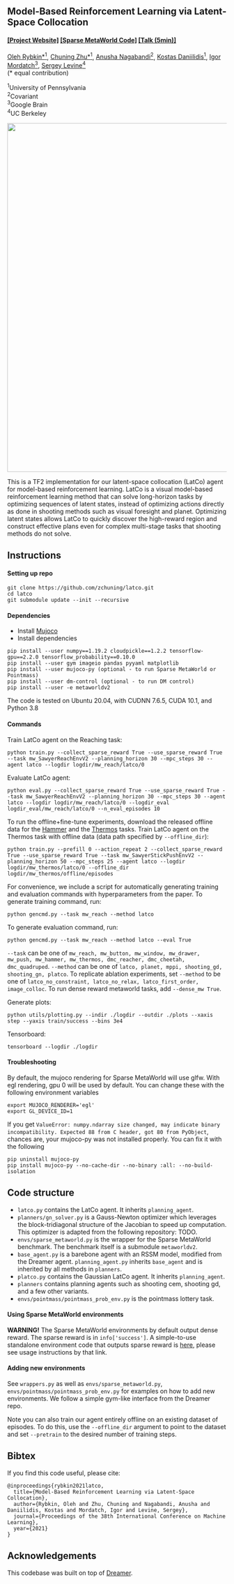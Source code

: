 ## Model-Based Reinforcement Learning via Latent-Space Collocation

#### [[Project Website]](https://orybkin.github.io/latco/) [[Sparse MetaWorld Code]](https://github.com/zchuning/metaworld) [[Talk (5min)]](https://www.youtube.com/watch?v=skc0e4KYNcw)

[Oleh Rybkin*<sup>1</sup>](https://www.seas.upenn.edu/~oleh/), [Chuning Zhu*<sup>1</sup>](https://www.seas.upenn.edu/~zchuning/), [Anusha Nagabandi<sup>2</sup>](https://www.linkedin.com/in/anusha-nagabandi-a4923bba), [Kostas Daniilidis<sup>1</sup>](http://www.cis.upenn.edu/~kostas/), [Igor Mordatch<sup>3</sup>](https://twitter.com/imordatch), [Sergey Levine<sup>4</sup>](https://people.eecs.berkeley.edu/~svlevine/)<br/>
(&#42; equal contribution)

<sup>1</sup>University of Pennsylvania </br> <sup>2</sup>Covariant </br> <sup>3</sup>Google Brain</br> <sup>4</sup>UC Berkeley </br>

<a href="https://orybkin.github.io/latco/">
<p align="center">
<img src="https://github.com/orybkin/latco/blob/main/resources/teaser.gif" width="800">
</p>
</img></a>

This is a TF2 implementation for our latent-space collocation (LatCo) agent for model-based reinforcement learning. LatCo is a visual model-based reinforcement learning method that can solve long-horizon tasks by optimizing sequences of latent states, instead of optimizing actions directly as done in shooting methods such as visual foresight and planet. Optimizing latent states allows LatCo to quickly discover the high-reward region and construct effective plans even for complex multi-stage tasks that shooting methods do not solve.


## Instructions

#### Setting up repo
```
git clone https://github.com/zchuning/latco.git
cd latco
git submodule update --init --recursive
```


#### Dependencies

- Install [Mujoco](https://www.roboti.us/index.html)
- Install dependencies

```
pip install --user numpy==1.19.2 cloudpickle==1.2.2 tensorflow-gpu==2.2.0 tensorflow_probability==0.10.0
pip install --user gym imageio pandas pyyaml matplotlib
pip install --user mujoco-py (optional - to run Sparse MetaWorld or Pointmass)
pip install --user dm-control (optional - to run DM control)
pip install --user -e metaworldv2
```

The code is tested on Ubuntu 20.04, with CUDNN 7.6.5, CUDA 10.1, and Python 3.8


#### Commands

Train LatCo agent on the Reaching task:

```
python train.py --collect_sparse_reward True --use_sparse_reward True --task mw_SawyerReachEnvV2 --planning_horizon 30 --mpc_steps 30 --agent latco --logdir logdir/mw_reach/latco/0
```

Evaluate LatCo agent:

```
python eval.py --collect_sparse_reward True --use_sparse_reward True --task mw_SawyerReachEnvV2 --planning_horizon 30 --mpc_steps 30 --agent latco --logdir logdir/mw_reach/latco/0 --logdir_eval logdir_eval/mw_reach/latco/0 --n_eval_episodes 10
```

To run the offline+fine-tune experiments, download the released offline data for the [Hammer](https://www.seas.upenn.edu/~zchuning/files/hammer_episodes.zip) and the [Thermos](https://www.seas.upenn.edu/~zchuning/files/thermos_episodes.zip) tasks. Train LatCo agent on the Thermos task with offline data (data path specified by `--offline_dir`):

```
python train.py --prefill 0 --action_repeat 2 --collect_sparse_reward True --use_sparse_reward True --task mw_SawyerStickPushEnvV2 --planning_horizon 50 --mpc_steps 25 --agent latco --logdir logdir/mw_thermos/latco/0 --offline_dir logdir/mw_thermos/offline/episodes
```

For convenience, we include a script for automatically generating training and evaluation commands with hyperparameters from the paper. To generate training command, run:

```
python gencmd.py --task mw_reach --method latco
```

To generate evaluation command, run:

```
python gencmd.py --task mw_reach --method latco --eval True
```

`--task` can be one of `mw_reach, mw_button, mw_window, mw_drawer, mw_push, mw_hammer, mw_thermos, dmc_reacher, dmc_cheetah, dmc_quadruped`. `--method` can be one of `latco, planet, mppi, shooting_gd, shooting_gn, platco`. To replicate ablation experiments, set `--method` to be one of `latco_no_constraint, latco_no_relax, latco_first_order, image_colloc`. To run dense reward metaworld tasks, add `--dense_mw True`.

Generate plots:

```
python utils/plotting.py --indir ./logdir --outdir ./plots --xaxis step --yaxis train/success --bins 3e4
```

Tensorboard:

```
tensorboard --logdir ./logdir
```


#### Troubleshooting


By default, the mujoco rendering for Sparse MetaWorld will use glfw. With egl rendering, gpu 0 will be used by default. You can change these with the following environment variables 
```
export MUJOCO_RENDERER='egl'
export GL_DEVICE_ID=1
```

If you get `ValueError: numpy.ndarray size changed, may indicate binary incompatibility. Expected 88 from C header, got 80 from PyObject`, chances are, your mujoco-py was not installed properly. You can fix it with the following

```
pip uninstall mujoco-py
pip install mujoco-py --no-cache-dir --no-binary :all: --no-build-isolation
```


## Code structure
- `latco.py` contains the LatCo agent. It inherits `planning_agent`.
- `planners/gn_solver.py` is a Gauss-Newton optimizer which leverages the block-tridiagonal structure of the Jacobian to speed up computation. This optimizer is adapted from the following repository: TODO.
- `envs/sparse_metaworld.py` is the wrapper for the Sparse MetaWorld benchmark. The benchmark itself is a submodule `metaworldv2`.
- `base_agent.py` is a barebone agent with an RSSM model, modified from the Dreamer agent. `planning_agent.py` inherits `base_agent` and is inherited by all methods in `planners`.
- `platco.py` contains the Gaussian LatCo agent. It inherits `planning_agent`.
- `planners` contains planning agents such as shooting cem, shooting gd, and a few other variants.
- `envs/pointmass/pointmass_prob_env.py` is the pointmass lottery task.

#### Using Sparse MetaWorld environments

**WARNING!** The Sparse MetaWorld environments by default output dense reward. The sparse reward is in `info['success']`. A simple-to-use standalone environment code that outputs sparse reward is [here](https://github.com/zchuning/metaworld), please see usage instructions by that link. 

#### Adding new environments

See `wrappers.py` as well as `envs/sparse_metaworld.py`, `envs/pointmass/pointmass_prob_env.py` for examples on how to add new environments. We follow a simple gym-like interface from the Dreamer repo. 

Note you can also train our agent entirely offline on an existing dataset of episodes. To do this, use the `--offline_dir` argument to point to the dataset and set `--pretrain` to the desired number of training steps. 

## Bibtex 
If you find this code useful, please cite: 

```
@inproceedings{rybkin2021latco,
  title={Model-Based Reinforcement Learning via Latent-Space Collocation},
  author={Rybkin, Oleh and Zhu, Chuning and Nagabandi, Anusha and Daniilidis, Kostas and Mordatch, Igor and Levine, Sergey},
  journal={Proceedings of the 38th International Conference on Machine Learning},
  year={2021}
}
```

## Acknowledgements

This codebase was built on top of [Dreamer](https://github.com/danijar/dreamer).
